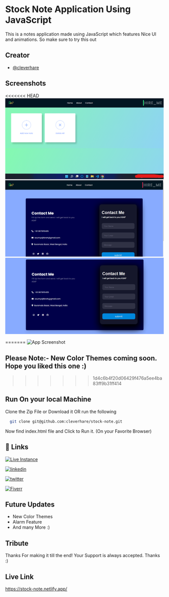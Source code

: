 
# Stock Note Application Using JavaScript
This is a notes application made using JavaScript which features Nice UI and animations. So make sure to try this out

## Creator

- [@cleverhare](https://www.github.com/cleverhare)


## Screenshots

<<<<<<< HEAD
![App Screenshot](media/screenshot4.png)
![App Screenshot](media/screenshot2.png)
![App Screenshot](media/screenshot3.png)

=======
![App Screenshot](https://screenshot-proxy.netlify.app/f_webp,w_336/https://d33wubrfki0l68.cloudfront.net/62d3f4def9d0aa0009475890/screenshot_2022-07-17-11-39-17-0000.png)
## Please Note:- New Color Themes coming soon. Hope you liked this one :)
>>>>>>> 1d4c6b4f20d06429f476a5ee4ba83ff9b31ff414


## Run On your local Machine

Clone the Zip File or Download it
OR run the following
```bash
  git clone git@github.com:cleverhare/stock-note.git
```
Now find index.html file and Click to Run it.  (On your Favorite Browser)
    
## 🔗 Links
[![Live Instance](https://img.shields.io/badge/Live_Instance-000?style=for-the-badge&logo=ko-fi&logoColor=white)](https://stock-note.netlify.app/)

[![linkedin](https://img.shields.io/badge/linkedin-0A66C2?style=for-the-badge&logo=linkedin&logoColor=white)](https://www.linkedin.com/in/soumyajit-brahma-b665b4231/)

[![twitter](https://img.shields.io/badge/twitter-1DA1F2?style=for-the-badge&logo=twitter&logoColor=white)](https://twitter.com/scaresteeler)

[![Fiverr](https://img.shields.io/badge/Fiverr-3ea088?style=for-the-badge&logo=fiverr&logoColor=white)](https://fiverr.com/cleverhare)


## Future Updates
- New Color Themes
- Alarm Feature
- And many More :)

## Tribute

Thanks For making it till the end! Your Support is always accepted. Thanks :)

## Live Link

https://stock-note.netlify.app/

